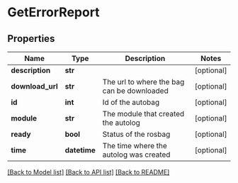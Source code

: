 # GetErrorReport

## Properties
Name | Type | Description | Notes
------------ | ------------- | ------------- | -------------
**description** | **str** |  | [optional] 
**download_url** | **str** | The url to where the bag can be downloaded | [optional] 
**id** | **int** | Id of the autobag | [optional] 
**module** | **str** | The module that created the autolog | [optional] 
**ready** | **bool** | Status of the rosbag | [optional] 
**time** | **datetime** | The time where the autolog was created | [optional] 

[[Back to Model list]](../README.md#documentation-for-models) [[Back to API list]](../README.md#documentation-for-api-endpoints) [[Back to README]](../README.md)

